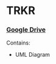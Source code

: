 # TRKR

### [Google Drive](https://drive.google.com/drive/folders/0ByNeYDLPOlNMemdQZVpqVU9qVFE "Google Drive")

Contains: 
* UML Diagram
